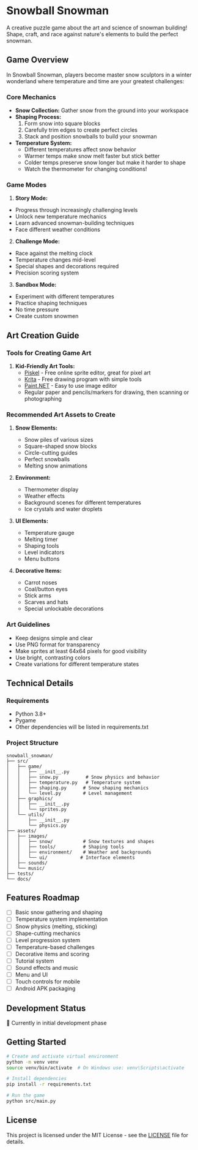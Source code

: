 # Snowball Snowman

A creative puzzle game about the art and science of snowman building! Shape, craft, and race against nature's elements to build the perfect snowman.

## Game Overview

In Snowball Snowman, players become master snow sculptors in a winter wonderland where temperature and time are your greatest challenges:

### Core Mechanics
- **Snow Collection:** Gather snow from the ground into your workspace
- **Shaping Process:**
  1. Form snow into square blocks
  2. Carefully trim edges to create perfect circles
  3. Stack and position snowballs to build your snowman
- **Temperature System:**
  - Different temperatures affect snow behavior
  - Warmer temps make snow melt faster but stick better
  - Colder temps preserve snow longer but make it harder to shape
  - Watch the thermometer for changing conditions!

### Game Modes
1. **Story Mode:**
  - Progress through increasingly challenging levels
  - Unlock new temperature mechanics
  - Learn advanced snowman-building techniques
  - Face different weather conditions

2. **Challenge Mode:**
  - Race against the melting clock
  - Temperature changes mid-level
  - Special shapes and decorations required
  - Precision scoring system

3. **Sandbox Mode:**
  - Experiment with different temperatures
  - Practice shaping techniques
  - No time pressure
  - Create custom snowmen

## Art Creation Guide

### Tools for Creating Game Art
1. **Kid-Friendly Art Tools:**
   - [Piskel](https://www.piskelapp.com/) - Free online sprite editor, great for pixel art
   - [Krita](https://krita.org/) - Free drawing program with simple tools
   - [Paint.NET](https://www.getpaint.net/) - Easy to use image editor
   - Regular paper and pencils/markers for drawing, then scanning or photographing

### Recommended Art Assets to Create
1. **Snow Elements:**
   - Snow piles of various sizes
   - Square-shaped snow blocks
   - Circle-cutting guides
   - Perfect snowballs
   - Melting snow animations

2. **Environment:**
   - Thermometer display
   - Weather effects
   - Background scenes for different temperatures
   - Ice crystals and water droplets

3. **UI Elements:**
   - Temperature gauge
   - Melting timer
   - Shaping tools
   - Level indicators
   - Menu buttons

4. **Decorative Items:**
   - Carrot noses
   - Coal/button eyes
   - Stick arms
   - Scarves and hats
   - Special unlockable decorations

### Art Guidelines
- Keep designs simple and clear
- Use PNG format for transparency
- Make sprites at least 64x64 pixels for good visibility
- Use bright, contrasting colors
- Create variations for different temperature states

## Technical Details

### Requirements
- Python 3.8+
- Pygame
- Other dependencies will be listed in requirements.txt

### Project Structure
```
snowball_snowman/
├── src/
│   ├── game/
│   │   ├── __init__.py
│   │   ├── snow.py          # Snow physics and behavior
│   │   ├── temperature.py   # Temperature system
│   │   ├── shaping.py      # Snow shaping mechanics
│   │   └── level.py        # Level management
│   ├── graphics/
│   │   ├── __init__.py
│   │   └── sprites.py
│   └── utils/
│       ├── __init__.py
│       └── physics.py
├── assets/
│   ├── images/
│   │   ├── snow/           # Snow textures and shapes
│   │   ├── tools/          # Shaping tools
│   │   ├── environment/    # Weather and backgrounds
│   │   └── ui/            # Interface elements
│   ├── sounds/
│   └── music/
├── tests/
└── docs/
```

## Features Roadmap

- [ ] Basic snow gathering and shaping
- [ ] Temperature system implementation
- [ ] Snow physics (melting, sticking)
- [ ] Shape-cutting mechanics
- [ ] Level progression system
- [ ] Temperature-based challenges
- [ ] Decorative items and scoring
- [ ] Tutorial system
- [ ] Sound effects and music
- [ ] Menu and UI
- [ ] Touch controls for mobile
- [ ] Android APK packaging

## Development Status

🚧 Currently in initial development phase

## Getting Started

```bash
# Create and activate virtual environment
python -m venv venv
source venv/bin/activate  # On Windows use: venv\Scripts\activate

# Install dependencies
pip install -r requirements.txt

# Run the game
python src/main.py
```

## License

This project is licensed under the MIT License - see the [LICENSE](LICENSE) file for details. 

